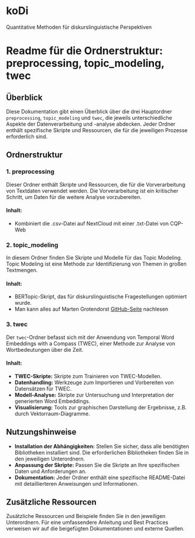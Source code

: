 # koDi
Quantitative Methoden für diskurslinguistische Perspektiven

# Readme für die Ordnerstruktur: preprocessing, topic_modeling, twec

## Überblick
Diese Dokumentation gibt einen Überblick über die drei Hauptordner `preprocessing`, `topic_modeling` und `twec`, die jeweils unterschiedliche Aspekte der Datenverarbeitung und -analyse abdecken. Jeder Ordner enthält spezifische Skripte und Ressourcen, die für die jeweiligen Prozesse erforderlich sind.

## Ordnerstruktur

### 1. preprocessing
Dieser Ordner enthält Skripte und Ressourcen, die für die Vorverarbeitung von Textdaten verwendet werden. Die Vorverarbeitung ist ein kritischer Schritt, um Daten für die weitere Analyse vorzubereiten.

#### Inhalt:
- Kombiniert die .csv-Datei auf NextCloud mit einer .txt-Datei von CQP-Web

### 2. topic_modeling
In diesem Ordner finden Sie Skripte und Modelle für das Topic Modeling. Topic Modeling ist eine Methode zur Identifizierung von Themen in großen Textmengen.

#### Inhalt:
- BERTopic-Skript, das für diskurslinguistische Fragestellungen optimiert wurde.
- Man kann alles auf Marten Grotendorst [GitHub-Seite](https://maartengr.github.io/BERTopic/api/bertopic.html) nachlesen


### 3. twec
Der `twec`-Ordner befasst sich mit der Anwendung von Temporal Word Embeddings with a Compass (TWEC), einer Methode zur Analyse von Wortbedeutungen über die Zeit.

#### Inhalt:
- **TWEC-Skripte:** Skripte zum Trainieren von TWEC-Modellen.
- **Datenhandling:** Werkzeuge zum Importieren und Vorbereiten von Datensätzen für TWEC.
- **Modell-Analyse:** Skripte zur Untersuchung und Interpretation der generierten Word Embeddings.
- **Visualisierung:** Tools zur graphischen Darstellung der Ergebnisse, z.B. durch Vektorraum-Diagramme.

## Nutzungshinweise
- **Installation der Abhängigkeiten:** Stellen Sie sicher, dass alle benötigten Bibliotheken installiert sind. Die erforderlichen Bibliotheken finden Sie in den jeweiligen Unterordnern.
- **Anpassung der Skripte:** Passen Sie die Skripte an Ihre spezifischen Daten und Anforderungen an.
- **Dokumentation:** Jeder Ordner enthält eine spezifische README-Datei mit detaillierteren Anweisungen und Informationen.

## Zusätzliche Ressourcen
Zusätzliche Ressourcen und Beispiele finden Sie in den jeweiligen Unterordnern. Für eine umfassendere Anleitung und Best Practices verweisen wir auf die beigefügten Dokumentationen und externe Quellen. 
